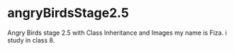 # angryBirdsStage2.5
Angry Birds stage 2.5 with Class Inheritance and Images
my name is Fiza. i study in class 8.